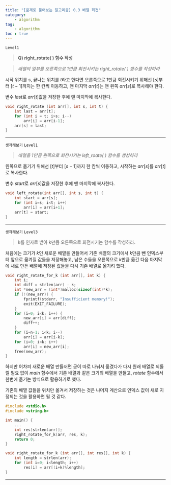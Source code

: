 ```yaml
---
title: "[문제로 풀어보는 알고리즘] 0.3 배열 회전"
category:
    - algorithm
tag:
    - algorithm
toc : true
---
```


`Level1` 

> **Q) right_rotate( ) 함수 작성**

> *배열의 일부를 오른쪽으로 1만큼 회전시키는 right_rotate( ) 함수를 작성하라*

시작 위치를 $s$, 끝나는 위치를 $t$라고 한다면 오른쪽으로 1만큼 회전시키기 위해선 $[s]$부터 $[t-1]$까지는 한 칸씩 이동하고, 맨 마지막 $arr[t]$는 맨 왼쪽 $arr[s]$로 복사해야 한다.

변수 $last$로 $arr[t]$값을 저장한 후에 맨 마지막에 복사한다.

```c
void right_rotate (int arr[], int s, int t) {
	int last = arr[t];
	for (int i = t; i>s; i--)
		arr[i] = arr[i-1];
	arr[s] = last;
}
```

---

`생각해보기` `Level1` 

> *배열을 1만큼 왼쪽으로 회전시키는 left_roate( ) 함수를 생성하라*

왼쪽으로 옮기기 위해선 $[t]$부터 $[s-1]$까지 한 칸씩 이동하고, 시작하는 $arr[s]$를 $arr[t]$로 복사한다.

변수 $start$로 $arr[s]$값을 저장한 후에 맨 마지막에 복사한다.

```c
void left_rotate(int arr[], int s, int t) {
	int start = arr[s];
	for (int i=s; i<t; i++)
		arr[i] = arr[i+1];
	arr[t] = start;
}
```

---

`생각해보기` `Level3` 

> k를 인자로 받아 k만큼 오른쪽으로 회전시키는 함수를 작성하라.

처음에는 크기가 $k$인 새로운 배열을 만들어서 기존 배열의 크기에서 $k$만큼 뺀 인덱스부터 앞으로 옮겨질 값들을 저장해놓고, 남은 수들을 오른쪽으로 $k$만큼 옮긴 다음 마지막에 새로 만든 배열에 저장된 값들을 다시 기존 배열로 옮기려 했다.

```c
void right_rotate_for_k (int arr[], int k) {
	int i;
	int diff = strlen(arr) - k;
	int *new_arr = (int*)malloc(sizeof(int)*k);
	if (!(new_arr)) {
		fprintf(stderr, "Insufficient memory!");
		exit(EXIT_FAILURE);
	}
	for (i=0; i<k; i++) {
		new_arr[i] = arr[diff];
		diff++;
	}
	for (i=n-1; i<k; i--)
		arr[i] = arr[i-k];
	for (i=0; i<k; i++)
		arr[i] = new_arr[i];
	free(new_arr);
}
```

하지만 어차피 새로운 배열 만들꺼면 굳이 따로 나눠서 옮겼다가 다시 원래 배열로 되돌릴 필요 없이 $main$ 함수에서 기존 배열과 같은 크기의 배열을 만들고, $rotate$ 함수에서 한번에 옮기는 방식으로 활용하기로 했다.

기존의 배열 값들을 위치만 옮겨서 저장하는 것은 나머지 계산으로 인덱스 값이 새로 지정되는 것을 활용하면 될 것 같다.

```c
#include <stdio.h>
#include <string.h>

int main() {
	...
	int res[strlen(arr)];
	right_rotate_for_k(arr, res, k);
	return 0;
}

void right_rotate_for_k (int arr[], int res[], int k) {
	int length = strlen(arr);
	for (int i=0; i<length; i++)
		res[i] = arr[(i+k)%length];
}
```

---